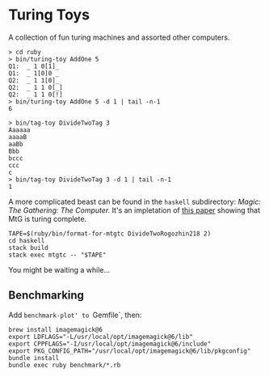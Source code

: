Turing Toys
===========

A collection of fun turing machines and assorted other computers.

    > cd ruby
    > bin/turing-toy AddOne 5
    Q1:  _ 1 0[1]_
    Q1:  _ 1[0]0 _
    Q2:  _ 1 1[0]_
    Q2:  _ 1 1 0[_]
    Q2:  _ 1 1 0[!]
    > bin/turing-toy AddOne 5 -d 1 | tail -n-1
    6

    > bin/tag-toy DivideTwoTag 3
    Aaaaaa
    aaaaB
    aaBb
    Bbb
    bccc
    ccc
    c
    > bin/tag-toy DivideTwoTag 3 -d 1 | tail -n-1
    1

A more complicated beast can be found in the `haskell` subdirectory: _Magic: The
Gathering: The Computer._ It's an impletation of [this
paper](https://arxiv.org/abs/1904.09828) showing that MtG is turing complete.

    TAPE=$(ruby/bin/format-for-mtgtc DivideTwoRogozhin218 2)
    cd haskell
    stack build
    stack exec mtgtc -- "$TAPE"

You might be waiting a while...

Benchmarking
------------

Add `benchmark-plot' to `Gemfile`, then:

    brew install imagemagick@6
    export LDFLAGS="-L/usr/local/opt/imagemagick@6/lib"
    export CPPFLAGS="-I/usr/local/opt/imagemagick@6/include"
    export PKG_CONFIG_PATH="/usr/local/opt/imagemagick@6/lib/pkgconfig"
    bundle install
    bundle exec ruby benchmark/*.rb

